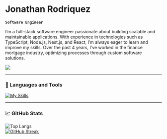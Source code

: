 # Jonathan Rodriquez

**`Software Engineer`**
  



I’m a full-stack software engineer passionate about building scalable and maintainable applications. With experience in technologies such as TypeScript, Node.js, Nest.js, and React, I’m always eager to learn and improve my skills. Over the past 4 years, I’ve worked in the finance mortgage industry, optimizing processes through custom software solutions.

<div align="left">
<a href="https://linkedin.com/in/jonathan-rodriquez" target="_blank">
    <img src="https://img.shields.io/badge/LinkedIn-0077B5?style=for-the-badge&logo=linkedin&logoColor=white" target="_blank" />
  </a>
</div>

---


### 🧰 Languages and Tools

[![My Skills](https://skillicons.dev/icons?i=ts,js,nodejs,nestjs,py,aws,bash,cypress,docker,git,github,githubactions,html,jest,linux,mongodb,neovim,nginx,npm,postgres,rabbitmq,react,sass,css,figma&theme=dark&perline=10)](https://skillicons.dev)
<br />
 
---

### 📈 GitHub Stats
![Top Langs](https://github-readme-stats.vercel.app/api/top-langs/?username=jon-rodriquez&size_weight=0.5&count_weight=0.5&theme=dark&hide_border=true&layout=compact)
<br/>
[![GitHub Streak](https://streak-stats.demolab.com?user=Jon-rodriquez&count_private=true&theme=dark&hide_border=true&exclude_days=Sun%2CSat)](https://git.io/streak-stats)
